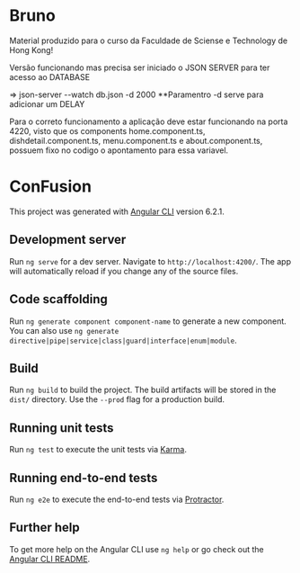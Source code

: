 # Bruno
Material produzido para o curso da Faculdade de Sciense e Technology de Hong Kong!

Versão funcionando mas precisa ser iniciado o JSON SERVER para ter acesso ao DATABASE

=> json-server --watch db.json -d 2000
**Paramentro -d serve para adicionar um DELAY

Para o correto funcionamento a aplicação deve estar funcionando na porta 4220, visto que os components
home.component.ts, dishdetail.component.ts, menu.component.ts e about.component.ts, possuem fixo no codigo o apontamento para essa variavel.


# ConFusion

This project was generated with [Angular CLI](https://github.com/angular/angular-cli) version 6.2.1.

## Development server

Run `ng serve` for a dev server. Navigate to `http://localhost:4200/`. The app will automatically reload if you change any of the source files.

## Code scaffolding

Run `ng generate component component-name` to generate a new component. You can also use `ng generate directive|pipe|service|class|guard|interface|enum|module`.

## Build

Run `ng build` to build the project. The build artifacts will be stored in the `dist/` directory. Use the `--prod` flag for a production build.

## Running unit tests

Run `ng test` to execute the unit tests via [Karma](https://karma-runner.github.io).

## Running end-to-end tests

Run `ng e2e` to execute the end-to-end tests via [Protractor](http://www.protractortest.org/).

## Further help

To get more help on the Angular CLI use `ng help` or go check out the [Angular CLI README](https://github.com/angular/angular-cli/blob/master/README.md).
